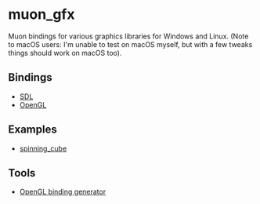 # muon_gfx

Muon bindings for various graphics libraries for Windows and Linux. (Note to macOS users: I'm unable to test on macOS myself, but with a few tweaks things should work on macOS too).

## Bindings

* [SDL](sdl_bindings)
* [OpenGL](opengl_bindings)

## Examples

* [spinning_cube](spinning_cube)

## Tools

* [OpenGL binding generator](opengl_generator)
